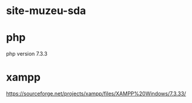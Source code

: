 # site-muzeu-sda

# php
php version 7.3.3


# xampp
https://sourceforge.net/projects/xampp/files/XAMPP%20Windows/7.3.33/

